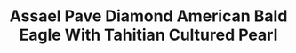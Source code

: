---
title: Assael Pave Diamond American Bald Eagle With Tahitian Cultured Pearl
description: |
  A beautifully rendered American Bald Eagle grasps a Tahitian Pearl in its talons in this sparkling, inspired pendant necklace.
specs: |
  11.7mm x 15.9mm Tahitian Natural Color Cultured Pearl with 7.31 carats of White Diamonds, set in 18K White Gold.
images:
  - image_path: /uploads/assael-pave-diamond-american-bald-eagle-with-tahitian-cultured-pearl.png
_category:
order_number: 4
categories:
  - necklaces
---